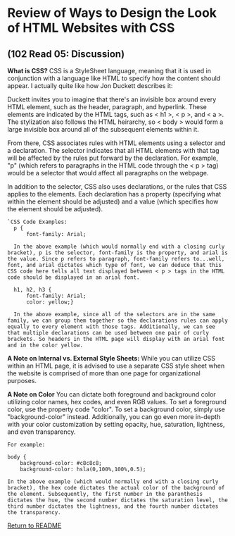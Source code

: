 # Review of Ways to Design the Look of HTML Websites with CSS 
## (102 Read 05: Discussion)

**What is CSS?**
  CSS is a StyleSheet language, meaning that it is used in conjunction with a language like HTML to specify how the content should appear. I actually quite like how Jon Duckett describes it: 

  Duckett invites you to imagine that there's an invisible box around every HTML element, such as the header, paragraph, and hyperlink. These elements are indicated by the HTML tags, such as < h1 >, < p >, and < a >. The stylization also follows the HTML heirarchy, so < body > would form a large invisible box around all of the subsequent elements within it. 

  From there, CSS associates rules with HTML elements using a selector and a declaration. The selector indicates that all HTML elements with that tag will be affected by the rules put forward by the declaration. For example, "p" (which refers to paragraphs in the HTML code through the < p > tag) would be a selector that would affect all paragraphs on the webpage.

  In addition to the selector, CSS also uses declarations, or the rules that CSS applies to the elements. Each declaration has a property (specifying what within the element should be adjusted) and a value (which specifies how the element should be adjusted).

    `CSS Code Examples:
      p {
          font-family: Arial;

      In the above example (which would normally end with a closing curly bracket), p is the selector, font-family is the property, and arial is the value. Since p refers to paragraph, font-family refers to...well, font, and arial dictates which type of font, we can deduce that this CSS code here tells all text displayed between < p > tags in the HTML code should be displayed in an arial font.

      h1, h2, h3 {
          font-family: Arial;
          color: yellow;}
    
      In the above example, since all of the selectors are in the same family, we can group them together so the declarations rules can apply equally to every element with those tags. Additionally, we can see that multiple declarations can be used between one pair of curly brackets. So headers in the HTML page will display with an arial font and in the color yellow.
  
**A Note on Internal vs. External Style Sheets:**
  While you can utilize CSS within an HTML page, it is advised to use a separate CSS style sheet when the website is comprised of more than one page for organizational purposes.

**A Note on Color**
  You can dictate both foreground and background color utilizing color names, hex codes, and even RGB values. To set a foreground color, use the property code "color". To set a background color, simply use "background-color" instead. Additionally, you can go even more in-depth with your color customization by setting opacity, hue, saturation, lightness, and even transparency. 

    For example:
    
    body {
        background-color: #c8c8c8;
        background-color: hsla(0,100%,100%,0.5);

    In the above example (which would normally end with a closing curly bracket), the hex code dictates the actual color of the background of the element. Subsequently, the first number in the paranthesis dictates the hue, the second number dictates the saturation level, the third number dictates the lightness, and the fourth number dictates the transparency.

[Return to README](/README.md)